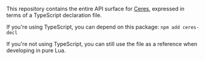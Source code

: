 This repository contains the entire API surface for [Ceres](https://github.com/ceres-wc3/ceres), expressed in terms of a TypeScript declaration file.

If you're using TypeScript, you can depend on this package:
`npm add ceres-decl`

If you're not using TypeScript, you can still use the file as a reference when developing in pure Lua.
